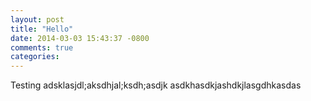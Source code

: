 ```yaml
---
layout: post
title: "Hello"
date: 2014-03-03 15:43:37 -0800
comments: true
categories: 
---
```


Testing adsklasjdl;aksdhjal;ksdh;asdjk
asdkhasdkjashdkjlasgdhkasdas

